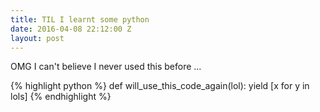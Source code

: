 ```yaml
---
title: TIL I learnt some python
date: 2016-04-08 22:12:00 Z
layout: post
---
```


OMG I can't believe I never used this before ...

{% highlight python %}
def will_use_this_code_again(lol):
    yield [x for y in lols]
{% endhighlight %}